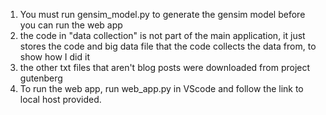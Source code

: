 1. You must run gensim_model.py to generate the gensim model before you can run the web app
2. the code in "data collection" is not part of the main application, it just stores the code and big data file that the code collects the data from, to show how I did it
3. the other txt files that aren't blog posts were downloaded from project gutenberg
4. To run the web app, run web_app.py in VScode and follow the link to local host provided.

